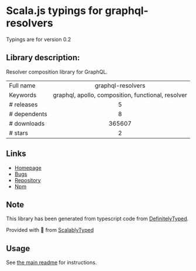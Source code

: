 
# Scala.js typings for graphql-resolvers

Typings are for version 0.2

## Library description:
Resolver composition library for GraphQL.

|                    |                 |
| ------------------ | :-------------: |
| Full name          | graphql-resolvers |
| Keywords           | graphql, apollo, composition, functional, resolver |
| # releases         | 5 |
| # dependents       | 8 |
| # downloads        | 365607 |
| # stars            | 2 |

## Links
- [Homepage](https://github.com/lucasconstantino/graphql-resolvers#readme)
- [Bugs](https://github.com/lucasconstantino/graphql-resolvers/issues)
- [Repository](https://github.com/lucasconstantino/graphql-resolvers)
- [Npm](https://www.npmjs.com/package/graphql-resolvers)
    


## Note
This library has been generated from typescript code from [DefinitelyTyped](https://definitelytyped.org).

Provided with :purple_heart: from [ScalablyTyped](https://github.com/oyvindberg/ScalablyTyped)

## Usage
See [the main readme](../../readme.md) for instructions.


